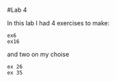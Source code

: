 #Lab 4

  In this lab I had 4 exercises to make:
    
    ex6 
    ex16
   
   and two on my choise
   
    ex 26 
    ex 35

